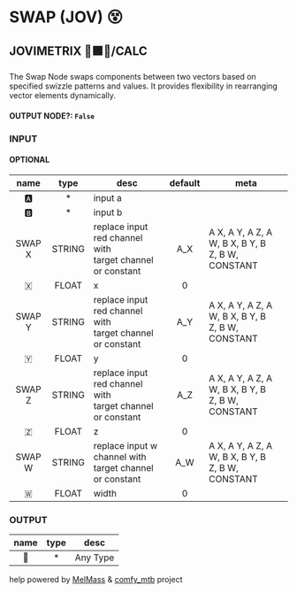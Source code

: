 # SWAP (JOV) 😵

## JOVIMETRIX 🔺🟩🔵/CALC

The Swap Node swaps components between two vectors based on specified swizzle patterns and values. It provides flexibility in rearranging vector elements dynamically.

#### OUTPUT NODE?: `False`

### INPUT

#### OPTIONAL

name | type | desc | default | meta
:---:|:---:|---|:---:|---
🅰️ | * | input a |  | 
🅱️ | * | input b |  | 
SWAP X | STRING | replace input red channel with<br>target channel or constant | A_X | A X, A Y, A Z, A W, B X, B Y, B<br>Z, B W, CONSTANT
🇽 | FLOAT | x | 0 | 
SWAP Y | STRING | replace input red channel with<br>target channel or constant | A_Y | A X, A Y, A Z, A W, B X, B Y, B<br>Z, B W, CONSTANT
🇾 | FLOAT | y | 0 | 
SWAP Z | STRING | replace input red channel with<br>target channel or constant | A_Z | A X, A Y, A Z, A W, B X, B Y, B<br>Z, B W, CONSTANT
🇿 | FLOAT | z | 0 | 
SWAP W | STRING | replace input w channel with<br>target channel or constant | A_W | A X, A Y, A Z, A W, B X, B Y, B<br>Z, B W, CONSTANT
🇼 | FLOAT | width | 0 | 

### OUTPUT

name | type | desc
:---:|:---:|---
🔮 | * | Any Type 

help powered by [MelMass](https://github.com/melMass) & [comfy_mtb](https://github.com/melMass/comfy_mtb) project
